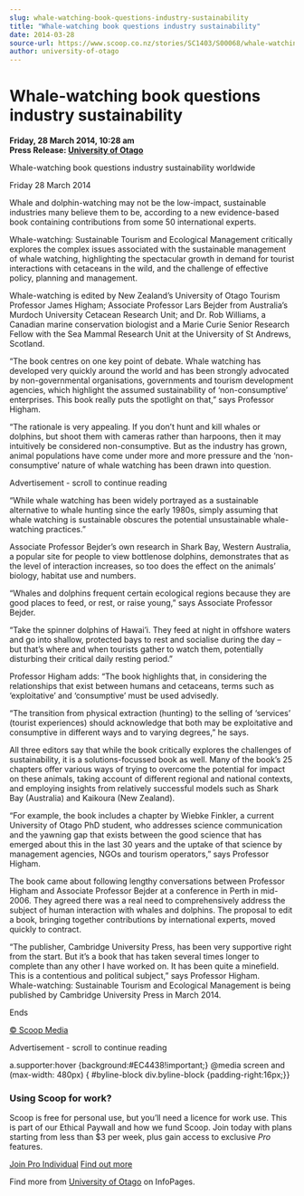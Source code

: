 ```yaml
---
slug: whale-watching-book-questions-industry-sustainability
title: "Whale-watching book questions industry sustainability"
date: 2014-03-28
source-url: https://www.scoop.co.nz/stories/SC1403/S00068/whale-watching-book-questions-industry-sustainability.htm
author: university-of-otago
---
```

Whale-watching book questions industry sustainability
=====================================================

**Friday, 28 March 2014, 10:28 am**  
**Press Release: [University of Otago](https://info.scoop.co.nz/University_of_Otago)**

Whale-watching book questions industry sustainability worldwide

  
Friday 28 March 2014  

Whale and dolphin-watching may not be the low-impact, sustainable industries many believe them to be, according to a new evidence-based book containing contributions from some 50 international experts.

Whale-watching: Sustainable Tourism and Ecological Management critically explores the complex issues associated with the sustainable management of whale watching, highlighting the spectacular growth in demand for tourist interactions with cetaceans in the wild, and the challenge of effective policy, planning and management.

Whale-watching is edited by New Zealand’s University of Otago Tourism Professor James Higham; Associate Professor Lars Bejder from Australia’s Murdoch University Cetacean Research Unit; and Dr. Rob Williams, a Canadian marine conservation biologist and a Marie Curie Senior Research Fellow with the Sea Mammal Research Unit at the University of St Andrews, Scotland.

“The book centres on one key point of debate. Whale watching has developed very quickly around the world and has been strongly advocated by non-governmental organisations, governments and tourism development agencies, which highlight the assumed sustainability of ‘non-consumptive’ enterprises. This book really puts the spotlight on that,” says Professor Higham.

“The rationale is very appealing. If you don’t hunt and kill whales or dolphins, but shoot them with cameras rather than harpoons, then it may intuitively be considered non-consumptive. But as the industry has grown, animal populations have come under more and more pressure and the ‘non-consumptive’ nature of whale watching has been drawn into question.

Advertisement - scroll to continue reading





“While whale watching has been widely portrayed as a sustainable alternative to whale hunting since the early 1980s, simply assuming that whale watching is sustainable obscures the potential unsustainable whale-watching practices.”

Associate Professor Bejder’s own research in Shark Bay, Western Australia, a popular site for people to view bottlenose dolphins, demonstrates that as the level of interaction increases, so too does the effect on the animals’ biology, habitat use and numbers.

“Whales and dolphins frequent certain ecological regions because they are good places to feed, or rest, or raise young,” says Associate Professor Bejder.

“Take the spinner dolphins of Hawai’i. They feed at night in offshore waters and go into shallow, protected bays to rest and socialise during the day – but that’s where and when tourists gather to watch them, potentially disturbing their critical daily resting period.”

Professor Higham adds: “The book highlights that, in considering the relationships that exist between humans and cetaceans, terms such as ‘exploitative’ and ‘consumptive’ must be used advisedly.

“The transition from physical extraction (hunting) to the selling of ‘services’ (tourist experiences) should acknowledge that both may be exploitative and consumptive in different ways and to varying degrees,” he says.

All three editors say that while the book critically explores the challenges of sustainability, it is a solutions-focussed book as well. Many of the book’s 25 chapters offer various ways of trying to overcome the potential for impact on these animals, taking account of different regional and national contexts, and employing insights from relatively successful models such as Shark Bay (Australia) and Kaikoura (New Zealand).

“For example, the book includes a chapter by Wiebke Finkler, a current University of Otago PhD student, who addresses science communication and the yawning gap that exists between the good science that has emerged about this in the last 30 years and the uptake of that science by management agencies, NGOs and tourism operators,” says Professor Higham.

The book came about following lengthy conversations between Professor Higham and Associate Professor Bejder at a conference in Perth in mid-2006. They agreed there was a real need to comprehensively address the subject of human interaction with whales and dolphins. The proposal to edit a book, bringing together contributions by international experts, moved quickly to contract.

“The publisher, Cambridge University Press, has been very supportive right from the start. But it’s a book that has taken several times longer to complete than any other I have worked on. It has been quite a minefield. This is a contentious and political subject,” says Professor Higham.  
Whale-watching: Sustainable Tourism and Ecological Management is being published by Cambridge University Press in March 2014.

Ends  

[© Scoop Media](http://www.scoop.co.nz/about/terms.html)  

Advertisement - scroll to continue reading



a.supporter:hover {background:#EC4438!important;} @media screen and (max-width: 480px) { #byline-block div.byline-block {padding-right:16px;}}

### Using Scoop for work?

Scoop is free for personal use, but you’ll need a licence for work use. This is part of our Ethical Paywall and how we fund Scoop. Join today with plans starting from less than $3 per week, plus gain access to exclusive _Pro_ features.  
  
[Join Pro Individual](https://pro.scoop.co.nz/Individual/?from=ProIn24) [Find out more](https://pro.scoop.co.nz/using-scoop-for-work/?from=ProIn24)

Find more from [University of Otago](https://info.scoop.co.nz/University_of_Otago) on InfoPages.